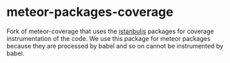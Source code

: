 # meteor-packages-coverage

Fork of meteor-coverage that uses the [istanbuljs](https://github.com/istanbuljs/istanbuljs) packages for coverage instrumentation of the code. We use this package for meteor packages because they are processed by babel and so on cannot be instrumented by babel. 